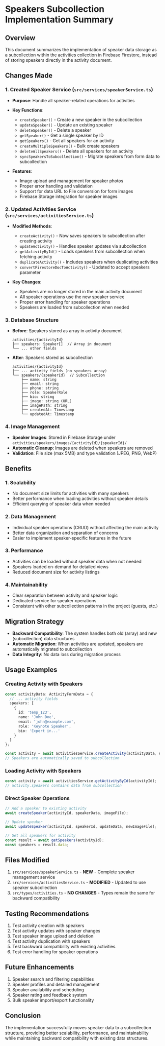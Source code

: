 # Speakers Subcollection Implementation Summary

## Overview
This document summarizes the implementation of speaker data storage as a subcollection within the activities collection in Firebase Firestore, instead of storing speakers directly in the activity document.

## Changes Made

### 1. Created Speaker Service (`src/services/speakerService.ts`)
- **Purpose**: Handle all speaker-related operations for activities
- **Key Functions**:
  - `createSpeaker()` - Create a new speaker in the subcollection
  - `updateSpeaker()` - Update an existing speaker
  - `deleteSpeaker()` - Delete a speaker
  - `getSpeaker()` - Get a single speaker by ID
  - `getSpeakers()` - Get all speakers for an activity
  - `createMultipleSpeakers()` - Bulk create speakers
  - `deleteAllSpeakers()` - Delete all speakers for an activity
  - `syncSpeakersToSubcollection()` - Migrate speakers from form data to subcollection

- **Features**:
  - Image upload and management for speaker photos
  - Proper error handling and validation
  - Support for data URL to File conversion for form images
  - Firebase Storage integration for speaker images

### 2. Updated Activities Service (`src/services/activitiesService.ts`)
- **Modified Methods**:
  - `createActivity()` - Now saves speakers to subcollection after creating activity
  - `updateActivity()` - Handles speaker updates via subcollection
  - `getActivityById()` - Loads speakers from subcollection when fetching activity
  - `duplicateActivity()` - Includes speakers when duplicating activities
  - `convertFirestoreDocToActivity()` - Updated to accept speakers parameter

- **Key Changes**:
  - Speakers are no longer stored in the main activity document
  - All speaker operations use the new speaker service
  - Proper error handling for speaker operations
  - Speakers are loaded from subcollection when needed

### 3. Database Structure
- **Before**: Speakers stored as array in activity document
  ```
  activities/{activityId}
  ├── speakers: Speaker[]  // Array in document
  └── ... other fields
  ```

- **After**: Speakers stored as subcollection
  ```
  activities/{activityId}
  ├── ... activity fields (no speakers array)
  └── speakers/{speakerId}  // Subcollection
      ├── name: string
      ├── email: string
      ├── phone: string
      ├── role: SpeakerRole
      ├── bio: string
      ├── image: string (URL)
      ├── imagePath: string
      ├── createdAt: Timestamp
      └── updatedAt: Timestamp
  ```

### 4. Image Management
- **Speaker Images**: Stored in Firebase Storage under `activities/speakers/images/{activityId}/{speakerId}/`
- **Automatic Cleanup**: Images are deleted when speakers are removed
- **Validation**: File size (max 5MB) and type validation (JPEG, PNG, WebP)

## Benefits

### 1. **Scalability**
- No document size limits for activities with many speakers
- Better performance when loading activities without speaker details
- Efficient querying of speaker data when needed

### 2. **Data Management**
- Individual speaker operations (CRUD) without affecting the main activity
- Better data organization and separation of concerns
- Easier to implement speaker-specific features in the future

### 3. **Performance**
- Activities can be loaded without speaker data when not needed
- Speakers loaded on-demand for detailed views
- Reduced document size for activity listings

### 4. **Maintainability**
- Clear separation between activity and speaker logic
- Dedicated service for speaker operations
- Consistent with other subcollection patterns in the project (guests, etc.)

## Migration Strategy
- **Backward Compatibility**: The system handles both old (array) and new (subcollection) data structures
- **Automatic Migration**: When activities are updated, speakers are automatically migrated to subcollection
- **Data Integrity**: No data loss during migration process

## Usage Examples

### Creating Activity with Speakers
```typescript
const activityData: ActivityFormData = {
  // ... activity fields
  speakers: [
    {
      id: 'temp_123',
      name: 'John Doe',
      email: 'john@example.com',
      role: 'Keynote Speaker',
      bio: 'Expert in...'
    }
  ]
};

const activity = await activitiesService.createActivity(activityData, userId);
// Speakers are automatically saved to subcollection
```

### Loading Activity with Speakers
```typescript
const activity = await activitiesService.getActivityById(activityId);
// activity.speakers contains data from subcollection
```

### Direct Speaker Operations
```typescript
// Add a speaker to existing activity
await createSpeaker(activityId, speakerData, imageFile);

// Update speaker
await updateSpeaker(activityId, speakerId, updateData, newImageFile);

// Get all speakers for activity
const result = await getSpeakers(activityId);
const speakers = result.data;
```

## Files Modified
1. `src/services/speakerService.ts` - **NEW** - Complete speaker management service
2. `src/services/activitiesService.ts` - **MODIFIED** - Updated to use speaker subcollection
3. `src/types/activities.ts` - **NO CHANGES** - Types remain the same for backward compatibility

## Testing Recommendations
1. Test activity creation with speakers
2. Test activity updates with speaker changes
3. Test speaker image upload and deletion
4. Test activity duplication with speakers
5. Test backward compatibility with existing activities
6. Test error handling for speaker operations

## Future Enhancements
1. Speaker search and filtering capabilities
2. Speaker profiles and detailed management
3. Speaker availability and scheduling
4. Speaker rating and feedback system
5. Bulk speaker import/export functionality

## Conclusion
The implementation successfully moves speaker data to a subcollection structure, providing better scalability, performance, and maintainability while maintaining backward compatibility with existing data structures.
